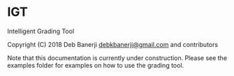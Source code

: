# IGT

Intelligent Grading Tool

Copyright (C) 2018 Deb Banerji <debkbanerji@gmail.com> and contributors

Note that this documentation is currently under construction. Please see the examples folder for examples on how to use the grading tool.
